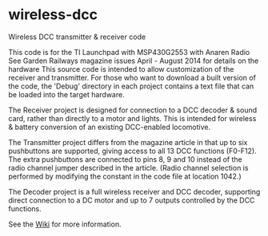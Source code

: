 # wireless-dcc
Wireless DCC transmitter &amp; receiver code

This code is for the TI Launchpad with MSP430G2553 with Anaren Radio
See Garden Railways magazine issues April - August 2014 for details on the hardware
This source code is intended to allow customization of the receiver and transmitter.
For those who want to download a built version of the code, the 'Debug' directory in 
each project contains a text file that can be loaded into the target hardware.  

The Receiver project is designed for connection to a DCC decoder & sound card, 
rather than directly to a motor and lights.  This is intended for wireless & battery 
conversion of an existing DCC-enabled locomotive.  

The Transmitter project differs from the magazine article in that up to six pushbuttons
are supported, giving access to all 13 DCC functions (F0-F12).  The extra pushbuttons
are connected to pins 8, 9 and 10 instead of the radio channel jumper described in the 
article.  (Radio channel selection is performed by modifying the constant in the code
file at location 1042.)  

The Decoder project is a full wireless receiver and DCC decoder, supporting direct
connection to a DC motor and up to 7 outputs controlled by the DCC functions.  

See the [Wiki](https://github.com/bdharrison/wireless-dcc/wiki) for more information.  
